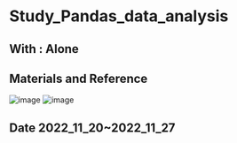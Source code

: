 # Study_Pandas_data_analysis

## With : Alone

## Materials and Reference
![image](https://user-images.githubusercontent.com/87477828/204117439-8c26ef78-a570-44a9-a3ef-0b0c3ba8f26c.png)
![image](https://user-images.githubusercontent.com/87477828/204117548-fcaa5e1f-1644-415c-9a00-02db7ba117b5.png)

## Date 2022_11_20~2022_11_27
